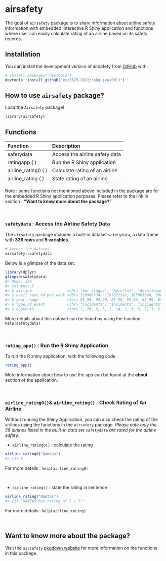 
<!-- README.md is generated from README.Rmd. Please edit that file -->

# airsafety

<!-- badges: start -->
<!-- badges: end -->

The goal of `airsafety` package is to share information about airline
safety information with embedded interactive R Shiny application and
functions where user can easily calculate rating of an airline based on
its safety records.

## Installation

You can install the development version of airsafety from
[GitHub](https://github.com/) with:

``` r
# install.packages("devtools")
devtools::install_github("etc5523-2022/rpkg-jval0011")
```

## How to use `airsafety` package?

Load the `Airsafety` package!

``` r
library(airsafety)
```

## Functions

<table class="table table-striped table-hover table-condensed" style="width: auto !important; margin-left: auto; margin-right: auto;">
<thead>
<tr>
<th style="text-align:left;">
Function
</th>
<th style="text-align:left;">
Description
</th>
</tr>
</thead>
<tbody>
<tr>
<td style="text-align:left;">
safetydata
</td>
<td style="text-align:left;">
Access the airline safety data
</td>
</tr>
<tr>
<td style="text-align:left;">
ratingapp ( )
</td>
<td style="text-align:left;">
Run the R Shiny application
</td>
</tr>
<tr>
<td style="text-align:left;">
airline_rating0 ( )
</td>
<td style="text-align:left;">
Calculate rating of an airline
</td>
</tr>
<tr>
<td style="text-align:left;">
airline_rating ( )
</td>
<td style="text-align:left;">
State rating of an airline
</td>
</tr>
</tbody>
</table>

Note : some functions not mentioned above included in the package are
for the embedded R Shiny application purposes. Please refer to the link
in section : **“Want to know more about the package?”**

<br>

### `safetydata` : Access the Airline Safety Data

The `airsafety` package includes a built-in dataset `safetydata`, a data
frame with **336 rows** and **5 variables**.

``` r
# Access the dataset
airsafety::safetydata
```

Below is a glimpse of the data set:

``` r
library(dplyr)
glimpse(safetydata)
#> Rows: 336
#> Columns: 5
#> $ airline                <chr> "Aer Lingus", "Aeroflot", "Aerolineas Argentina…
#> $ avail_seat_km_per_week <dbl> 320906734, 1197672318, 385803648, 596871813, 18…
#> $ year_range             <fct> 85_99, 85_99, 85_99, 85_99, 85_99, 85_99, 85_99…
#> $ type_of_event          <chr> "incidents", "incidents", "incidents", "inciden…
#> $ n_events               <int> 2, 76, 6, 3, 2, 14, 2, 3, 5, 7, 3, 21, 1, 5, 4,…
```

More details about this dataset can be found by using the function
`help(safetydata)`

<br>

### `rating_app()` : Run the R Shiny Application

To run the R shiny application, with the following code:

``` r
rating_app()
```

More information about how to use the app can be found at the **about**
section of the application.

<br>

### `airline_rating0()`& `airline_rating()` : Check Rating of An Airline

Without running the Shiny Application, you can also check the rating of
the airlines using the functions in the `airsafety` package. *Please
note only the 56 airlines listed in the built-in data set* `safetydata`
*are rated for the airline safety.*

-   `airline_rating0()` : calculate the rating

``` r
airline_rating0("Qantas")
#> [1] 5
```

For more details : `help(airline_rating0)`

<br>

-   `airline_rating()` : state the rating in sentence

``` r
airline_rating("Qantas")
#> [1] "QANTAS has rating of 5 / 5!"
```

For more details : `help(airline_rating)`

<br>

## Want to know more about the package?

Visit the `airsafety` [pkgdown
website](https://etc5523-2022.github.io/rpkg-jval0011/) for more
information on the functions in this package.

